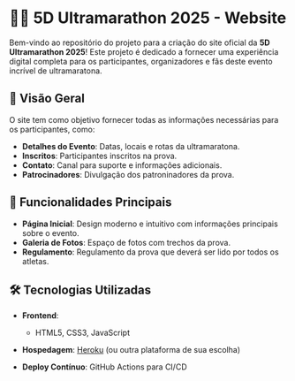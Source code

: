# 🏃‍♂️ 5D Ultramarathon 2025 - Website

Bem-vindo ao repositório do projeto para a criação do site oficial da **5D Ultramarathon 2025**! Este projeto é dedicado a fornecer uma experiência digital completa para os participantes, organizadores e fãs deste evento incrível de ultramaratona.

## 🌟 Visão Geral

O site tem como objetivo fornecer todas as informações necessárias para os participantes, como:

- **Detalhes do Evento**: Datas, locais e rotas da ultramaratona.
- **Inscritos**: Participantes inscritos na prova.
- **Contato**: Canal para suporte e informações adicionais.
- **Patrocinadores**: Divulgação dos patroninadores da prova.

## 📑 Funcionalidades Principais

- **Página Inicial**: Design moderno e intuitivo com informações principais sobre o evento.
- **Galeria de Fotos**: Espaço de fotos com trechos da prova.
- **Regulamento**: Regulamento da prova que deverá ser lido por todos os atletas.

## 🛠️ Tecnologias Utilizadas

- **Frontend**: 
  - HTML5, CSS3, JavaScript

- **Hospedagem**: [Heroku](https://www.heroku.com/) (ou outra plataforma de sua escolha)

- **Deploy Contínuo**: GitHub Actions para CI/CD

